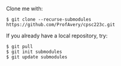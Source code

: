 Clone me with:

    $ git clone --recurse-submodules https://github.com/ProfAvery/cpsc223c.git

If you already have a local repository, try:

    $ git pull
    $ git init submodules
    $ git update submodules

